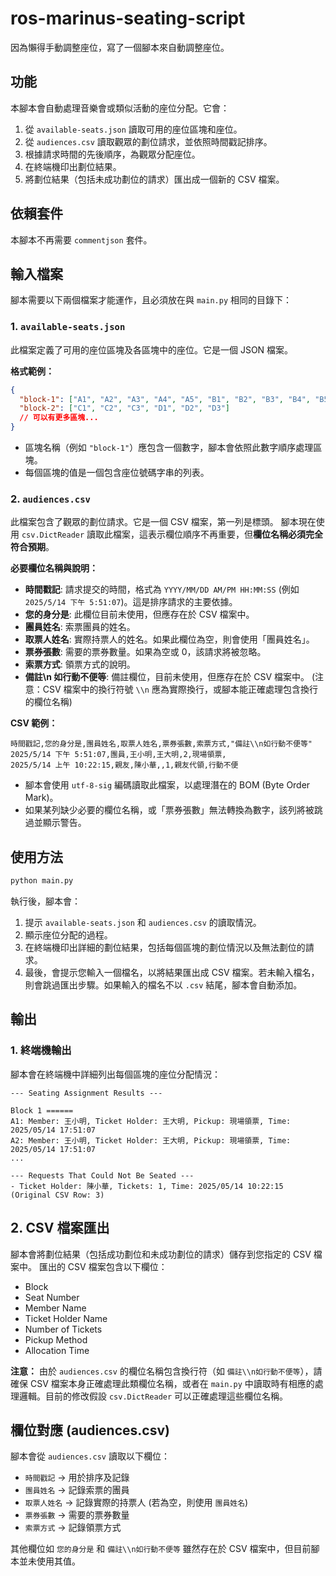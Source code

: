 # ros-marinus-seating-script

因為懶得手動調整座位，寫了一個腳本來自動調整座位。

## 功能

本腳本會自動處理音樂會或類似活動的座位分配。它會：

1. 從 `available-seats.json` 讀取可用的座位區塊和座位。
2. 從 `audiences.csv` 讀取觀眾的劃位請求，並依照時間戳記排序。
3. 根據請求時間的先後順序，為觀眾分配座位。
4. 在終端機印出劃位結果。
5. 將劃位結果（包括未成功劃位的請求）匯出成一個新的 CSV 檔案。

## 依賴套件

本腳本不再需要 `commentjson` 套件。

## 輸入檔案

腳本需要以下兩個檔案才能運作，且必須放在與 `main.py` 相同的目錄下：

### 1. `available-seats.json`

此檔案定義了可用的座位區塊及各區塊中的座位。它是一個 JSON 檔案。

**格式範例：**

```json
{
  "block-1": ["A1", "A2", "A3", "A4", "A5", "B1", "B2", "B3", "B4", "B5"],
  "block-2": ["C1", "C2", "C3", "D1", "D2", "D3"]
  // 可以有更多區塊...
}
```

- 區塊名稱（例如 `"block-1"`）應包含一個數字，腳本會依照此數字順序處理區塊。
- 每個區塊的值是一個包含座位號碼字串的列表。

### 2. `audiences.csv`

此檔案包含了觀眾的劃位請求。它是一個 CSV 檔案，第一列是標頭。
腳本現在使用 `csv.DictReader` 讀取此檔案，這表示欄位順序不再重要，但**欄位名稱必須完全符合預期**。

**必要欄位名稱與說明：**

- **時間戳記**: 請求提交的時間，格式為 `YYYY/MM/DD AM/PM HH:MM:SS` (例如 `2025/5/14 下午 5:51:07`)。這是排序請求的主要依據。
- **您的身分是**: 此欄位目前未使用，但應存在於 CSV 檔案中。
- **團員姓名**: 索票團員的姓名。
- **取票人姓名**: 實際持票人的姓名。如果此欄位為空，則會使用「團員姓名」。
- **票券張數**: 需要的票券數量。如果為空或 0，該請求將被忽略。
- **索票方式**: 領票方式的說明。
- **備註\\n 如行動不便等**: 備註欄位，目前未使用，但應存在於 CSV 檔案中。 (注意：CSV 檔案中的換行符號 `\\n` 應為實際換行，或腳本能正確處理包含換行的欄位名稱)

**CSV 範例：**

```csv
時間戳記,您的身分是,團員姓名,取票人姓名,票券張數,索票方式,"備註\\n如行動不便等"
2025/5/14 下午 5:51:07,團員,王小明,王大明,2,現場領票,
2025/5/14 上午 10:22:15,親友,陳小華,,1,親友代領,行動不便
```

- 腳本會使用 `utf-8-sig` 編碼讀取此檔案，以處理潛在的 BOM (Byte Order Mark)。
- 如果某列缺少必要的欄位名稱，或「票券張數」無法轉換為數字，該列將被跳過並顯示警告。

## 使用方法

```bash
python main.py
```

執行後，腳本會：

1.  提示 `available-seats.json` 和 `audiences.csv` 的讀取情況。
2.  顯示座位分配的過程。
3.  在終端機印出詳細的劃位結果，包括每個區塊的劃位情況以及無法劃位的請求。
4.  最後，會提示您輸入一個檔名，以將結果匯出成 CSV 檔案。若未輸入檔名，則會跳過匯出步驟。如果輸入的檔名不以 `.csv` 結尾，腳本會自動添加。

## 輸出

### 1. 終端機輸出

腳本會在終端機中詳細列出每個區塊的座位分配情況：

```
--- Seating Assignment Results ---

Block 1 ======
A1: Member: 王小明, Ticket Holder: 王大明, Pickup: 現場領票, Time: 2025/05/14 17:51:07
A2: Member: 王小明, Ticket Holder: 王大明, Pickup: 現場領票, Time: 2025/05/14 17:51:07
...

--- Requests That Could Not Be Seated ---
- Ticket Holder: 陳小華, Tickets: 1, Time: 2025/05/14 10:22:15 (Original CSV Row: 3)
```

## 2. CSV 檔案匯出

腳本會將劃位結果（包括成功劃位和未成功劃位的請求）儲存到您指定的 CSV 檔案中。
匯出的 CSV 檔案包含以下欄位：

- Block
- Seat Number
- Member Name
- Ticket Holder Name
- Number of Tickets
- Pickup Method
- Allocation Time

**注意：** 由於 `audiences.csv` 的欄位名稱包含換行符（如 `備註\\n如行動不便等`），請確保 CSV 檔案本身正確處理此類欄位名稱，或者在 `main.py` 中讀取時有相應的處理邏輯。目前的修改假設 `csv.DictReader` 可以正確處理這些欄位名稱。

## 欄位對應 (audiences.csv)

腳本會從 `audiences.csv` 讀取以下欄位：

- `時間戳記` -> 用於排序及記錄
- `團員姓名` -> 記錄索票的團員
- `取票人姓名` -> 記錄實際的持票人 (若為空，則使用 `團員姓名`)
- `票券張數` -> 需要的票券數量
- `索票方式` -> 記錄領票方式

其他欄位如 `您的身分是` 和 `備註\\n如行動不便等` 雖然存在於 CSV 檔案中，但目前腳本並未使用其值。
